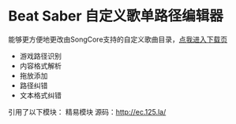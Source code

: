 
# Beat Saber 自定义歌单路径编辑器  
能够更方便地更改由SongCore支持的自定义歌曲目录，[点我进入下载页](https://github.com/wgzeyu/BSSongFolderEditor/releases/tag/v1.0)  
* 游戏路径识别
* 内容格式解析
* 拖放添加
* 路径纠错
* 文本格式纠错

引用了以下模块：
精易模块 源码：http://ec.125.la/
